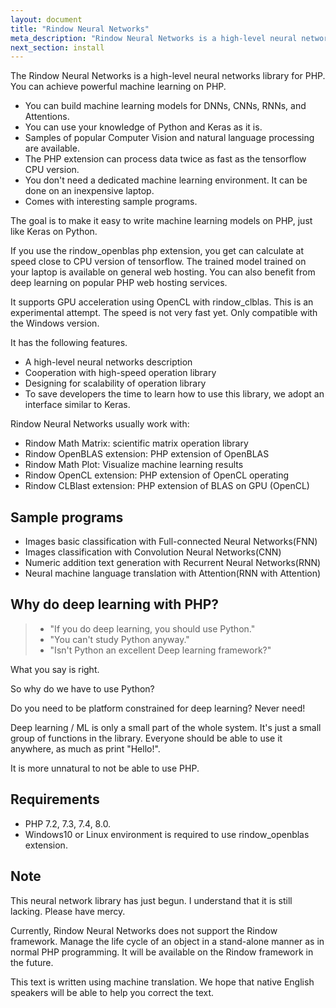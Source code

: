 ```yaml
---
layout: document
title: "Rindow Neural Networks"
meta_description: "Rindow Neural Networks is a high-level neural networks library for PHP. The goal is to be able to describe a machine learning model on PHP as well as Python using a description method similar to Keras."
next_section: install
---
```

The Rindow Neural Networks is a high-level neural networks library for PHP.
You can achieve powerful machine learning on PHP.

- You can build machine learning models for DNNs, CNNs, RNNs, and Attentions.
- You can use your knowledge of Python and Keras as it is.
- Samples of popular Computer Vision and natural language processing are available.
- The PHP extension can process data twice as fast as the tensorflow CPU version.
- You don't need a dedicated machine learning environment. It can be done on an inexpensive laptop.
- Comes with interesting sample programs.

The goal is to make it easy to write machine learning models on PHP, just like Keras on Python.

If you use the rindow_openblas php extension,
you get can calculate at speed close to CPU version of tensorflow.
The trained model trained on your laptop is available on general web hosting.
You can also benefit from deep learning on popular PHP web hosting services.

It supports GPU acceleration using OpenCL with rindow_clblas. This is an experimental attempt. The speed is not very fast yet. Only compatible with the Windows version.

It has the following features.

- A high-level neural networks description
- Cooperation with high-speed operation library
- Designing for scalability of operation library
- To save developers the time to learn how to use this library, we adopt an interface similar to Keras.

Rindow Neural Networks usually work with:

- Rindow Math Matrix: scientific matrix operation library
- Rindow OpenBLAS extension: PHP extension of OpenBLAS
- Rindow Math Plot: Visualize machine learning results
- Rindow OpenCL extension: PHP extension of OpenCL operating
- Rindow CLBlast extension: PHP extension of BLAS on GPU (OpenCL)

Sample programs
---------------

- Images basic classification with Full-connected Neural Networks(FNN)
- Images classification with Convolution Neural Networks(CNN)
- Numeric addition text generation with Recurrent Neural Networks(RNN)
- Neural machine language translation with Attention(RNN with Attention)


Why do deep learning with PHP?
------------------------------

> - "If you do deep learning, you should use Python."
> - "You can't study Python anyway."
> - "Isn't Python an excellent Deep learning framework?"

What you say is right.

So why do we have to use Python?

Do you need to be platform constrained for deep learning?
Never need!

Deep learning / ML is only a small part of the whole system. It's just a small group of functions in the library.
Everyone should be able to use it anywhere, as much as print "Hello!".

It is more unnatural to not be able to use PHP.


Requirements
------------

- PHP 7.2, 7.3, 7.4, 8.0.
- Windows10 or Linux environment is required to use rindow_openblas extension.

Note
----
This neural network library has just begun. I understand that it is still lacking. Please have mercy.

Currently, Rindow Neural Networks does not support the Rindow framework. Manage the life cycle of an object in a stand-alone manner as in normal PHP programming. It will be available on the Rindow framework in the future.

This text is written using machine translation. We hope that  native English speakers will be able to help you correct the text.

